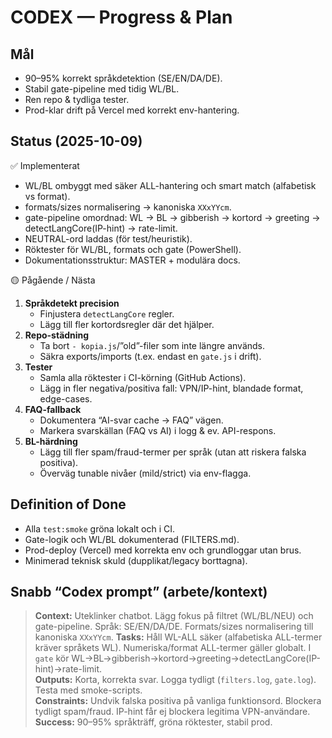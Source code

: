 # CODEX — Progress & Plan

## Mål
- 90–95% korrekt språkdetektion (SE/EN/DA/DE).
- Stabil gate-pipeline med tidig WL/BL.
- Ren repo & tydliga tester.
- Prod-klar drift på Vercel med korrekt env-hantering.

## Status (2025-10-09)
✅ Implementerat
- WL/BL ombyggt med säker ALL-hantering och smart match (alfabetisk vs format).
- formats/sizes normalisering → kanoniska `XXxYYcm`.
- gate-pipeline omordnad: WL → BL → gibberish → kortord → greeting → detectLangCore(IP-hint) → rate-limit.
- NEUTRAL-ord laddas (för test/heuristik).
- Röktester för WL/BL, formats och gate (PowerShell).
- Dokumentationsstruktur: MASTER + modulära docs.

🟡 Pågående / Nästa
1) **Språkdetekt precision**
   - Finjustera `detectLangCore` regler.
   - Lägg till fler kortordsregler där det hjälper.
2) **Repo-städning**
   - Ta bort `- kopia.js`/”old”-filer som inte längre används.
   - Säkra exports/imports (t.ex. endast en `gate.js` i drift).
3) **Tester**
   - Samla alla röktester i CI-körning (GitHub Actions).
   - Lägg in fler negativa/positiva fall: VPN/IP-hint, blandade format, edge-cases.
4) **FAQ-fallback**
   - Dokumentera “AI-svar cache → FAQ” vägen.
   - Markera svarskällan (FAQ vs AI) i logg & ev. API-respons.
5) **BL-härdning**
   - Lägg till fler spam/fraud-termer per språk (utan att riskera falska positiva).
   - Överväg tunable nivåer (mild/strict) via env-flagga.

## Definition of Done
- Alla `test:smoke` gröna lokalt och i CI.
- Gate-logik och WL/BL dokumenterad (FILTERS.md).
- Prod-deploy (Vercel) med korrekta env och grundloggar utan brus.
- Minimerad teknisk skuld (dupplikat/legacy borttagna).

## Snabb “Codex prompt” (arbete/kontext)
> **Context:** Uteklinker chatbot. Lägg fokus på filtret (WL/BL/NEU) och gate-pipeline. Språk: SE/EN/DA/DE. Formats/sizes normalisering till kanoniska `XXxYYcm`.
> **Tasks:** Håll WL-ALL säker (alfabetiska ALL-termer kräver språkets WL). Numeriska/format ALL-termer gäller globalt. I `gate` kör WL→BL→gibberish→kortord→greeting→detectLangCore(IP-hint)→rate-limit.  
> **Outputs:** Korta, korrekta svar. Logga tydligt (`filters.log`, `gate.log`). Testa med smoke-scripts.  
> **Constraints:** Undvik falska positiva på vanliga funktionsord. Blockera tydligt spam/fraud. IP-hint får ej blockera legitima VPN-användare.  
> **Success:** 90–95% språkträff, gröna röktester, stabil prod.
